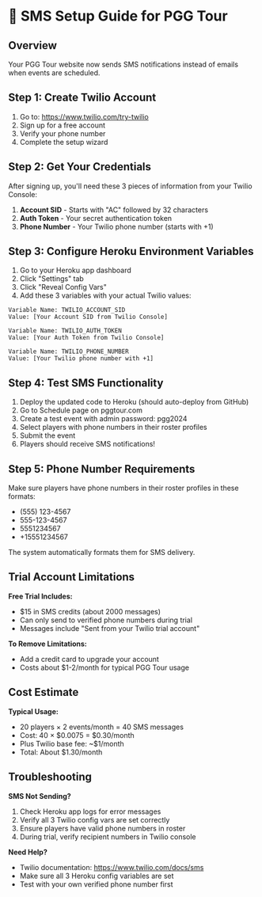 # 📱 SMS Setup Guide for PGG Tour

## Overview
Your PGG Tour website now sends SMS notifications instead of emails when events are scheduled.

## Step 1: Create Twilio Account

1. Go to: https://www.twilio.com/try-twilio
2. Sign up for a free account
3. Verify your phone number
4. Complete the setup wizard

## Step 2: Get Your Credentials

After signing up, you'll need these 3 pieces of information from your Twilio Console:

1. **Account SID** - Starts with "AC" followed by 32 characters
2. **Auth Token** - Your secret authentication token  
3. **Phone Number** - Your Twilio phone number (starts with +1)

## Step 3: Configure Heroku Environment Variables

1. Go to your Heroku app dashboard
2. Click "Settings" tab
3. Click "Reveal Config Vars"
4. Add these 3 variables with your actual Twilio values:

```
Variable Name: TWILIO_ACCOUNT_SID
Value: [Your Account SID from Twilio Console]

Variable Name: TWILIO_AUTH_TOKEN  
Value: [Your Auth Token from Twilio Console]

Variable Name: TWILIO_PHONE_NUMBER
Value: [Your Twilio phone number with +1]
```

## Step 4: Test SMS Functionality

1. Deploy the updated code to Heroku (should auto-deploy from GitHub)
2. Go to Schedule page on pggtour.com
3. Create a test event with admin password: pgg2024
4. Select players with phone numbers in their roster profiles
5. Submit the event
6. Players should receive SMS notifications!

## Step 5: Phone Number Requirements

Make sure players have phone numbers in their roster profiles in these formats:
- (555) 123-4567
- 555-123-4567  
- 5551234567
- +15551234567

The system automatically formats them for SMS delivery.

## Trial Account Limitations

**Free Trial Includes:**
- $15 in SMS credits (about 2000 messages)
- Can only send to verified phone numbers during trial
- Messages include "Sent from your Twilio trial account"

**To Remove Limitations:**
- Add a credit card to upgrade your account
- Costs about $1-2/month for typical PGG Tour usage

## Cost Estimate

**Typical Usage:**
- 20 players × 2 events/month = 40 SMS messages
- Cost: 40 × $0.0075 = $0.30/month
- Plus Twilio base fee: ~$1/month  
- Total: About $1.30/month

## Troubleshooting

**SMS Not Sending?**
1. Check Heroku app logs for error messages
2. Verify all 3 Twilio config vars are set correctly
3. Ensure players have valid phone numbers in roster
4. During trial, verify recipient numbers in Twilio console

**Need Help?**
- Twilio documentation: https://www.twilio.com/docs/sms
- Make sure all 3 Heroku config variables are set
- Test with your own verified phone number first
